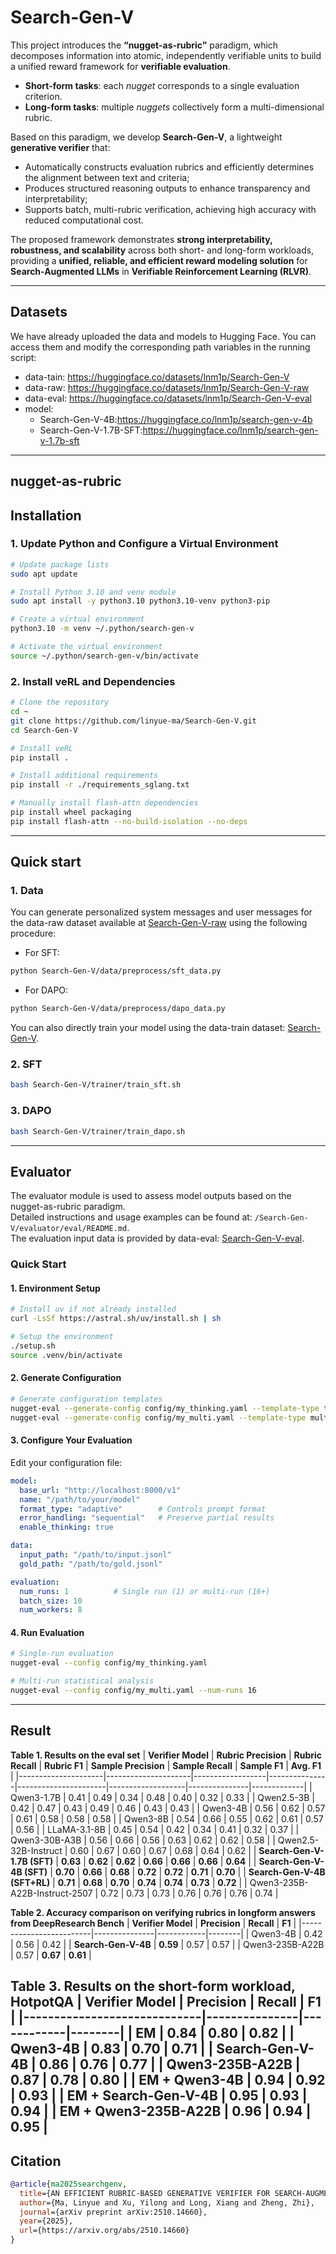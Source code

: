 # Search-Gen-V

This project introduces the **“nugget-as-rubric”** paradigm, which decomposes information into atomic, independently verifiable units to build a unified reward framework for **verifiable evaluation**.

- **Short-form tasks**: each *nugget* corresponds to a single evaluation criterion.  
- **Long-form tasks**: multiple *nuggets* collectively form a multi-dimensional rubric.

Based on this paradigm, we develop **Search-Gen-V**, a lightweight **generative verifier** that:

- Automatically constructs evaluation rubrics and efficiently determines the alignment between text and criteria;  
- Produces structured reasoning outputs to enhance transparency and interpretability;  
- Supports batch, multi-rubric verification, achieving high accuracy with reduced computational cost.

The proposed framework demonstrates **strong interpretability, robustness, and scalability** across both short- and long-form workloads, providing a **unified, reliable, and efficient reward modeling solution** for **Search-Augmented LLMs** in **Verifiable Reinforcement Learning (RLVR)**.

---

## Datasets

We have already uploaded the data and models to Hugging Face. You can access them and modify the corresponding path variables in the running script:
- data-tain: https://huggingface.co/datasets/lnm1p/Search-Gen-V
- data-raw: https://huggingface.co/datasets/lnm1p/Search-Gen-V-raw
- data-eval: https://huggingface.co/datasets/lnm1p/Search-Gen-V-eval
- model:
  - Search-Gen-V-4B:https://huggingface.co/lnm1p/search-gen-v-4b
  - Search-Gen-V-1.7B-SFT:https://huggingface.co/lnm1p/search-gen-v-1.7b-sft

---

## nugget-as-rubric

## Installation

### 1. Update Python and Configure a Virtual Environment

```bash
# Update package lists
sudo apt update

# Install Python 3.10 and venv module
sudo apt install -y python3.10 python3.10-venv python3-pip

# Create a virtual environment
python3.10 -m venv ~/.python/search-gen-v

# Activate the virtual environment
source ~/.python/search-gen-v/bin/activate
```

### 2. Install veRL and Dependencies
```bash
# Clone the repository
cd ~
git clone https://github.com/linyue-ma/Search-Gen-V.git
cd Search-Gen-V

# Install veRL
pip install .

# Install additional requirements
pip install -r ./requirements_sglang.txt

# Manually install flash-attn dependencies
pip install wheel packaging
pip install flash-attn --no-build-isolation --no-deps
```
---

## Quick start
### 1. Data
You can generate personalized system messages and user messages for the data-raw dataset available at [Search-Gen-V-raw](https://huggingface.co/datasets/lnm1p/Search-Gen-V-raw) using the following procedure:
- For SFT:
```bash
python Search-Gen-V/data/preprocess/sft_data.py
```
- For DAPO:
```bash
python Search-Gen-V/data/preprocess/dapo_data.py
```
You can also directly train your model using the data-train dataset: [Search-Gen-V](https://huggingface.co/datasets/lnm1p/Search-Gen-V).
### 2. SFT
```bash
bash Search-Gen-V/trainer/train_sft.sh
```

### 3. DAPO
```bash
bash Search-Gen-V/trainer/train_dapo.sh
```
---

## Evaluator

The evaluator module is used to assess model outputs based on the nugget-as-rubric paradigm.  
Detailed instructions and usage examples can be found at: `/Search-Gen-V/evaluator/eval/README.md`.<br>
The evaluation input data is provided by data-eval: [Search-Gen-V-eval](https://huggingface.co/datasets/lnm1p/Search-Gen-V-eval).
###  Quick Start

#### 1. Environment Setup
```bash
# Install uv if not already installed
curl -LsSf https://astral.sh/uv/install.sh | sh

# Setup the environment
./setup.sh
source .venv/bin/activate
```

#### 2. Generate Configuration
```bash
# Generate configuration templates
nugget-eval --generate-config config/my_thinking.yaml --template-type thinking
nugget-eval --generate-config config/my_multi.yaml --template-type multi_run
```

#### 3. Configure Your Evaluation
Edit your configuration file:
```yaml
model:
  base_url: "http://localhost:8000/v1"
  name: "/path/to/your/model"
  format_type: "adaptive"        # Controls prompt format
  error_handling: "sequential"   # Preserve partial results
  enable_thinking: true

data:
  input_path: "/path/to/input.jsonl"
  gold_path: "/path/to/gold.jsonl"

evaluation:
  num_runs: 1          # Single run (1) or multi-run (16+)
  batch_size: 10
  num_workers: 8
```

#### 4. Run Evaluation
```bash
# Single-run evaluation
nugget-eval --config config/my_thinking.yaml

# Multi-run statistical analysis  
nugget-eval --config config/my_multi.yaml --num-runs 16
```
---
## Result
**Table 1. Results on the eval set**
| **Verifier Model** | **Rubric Precision** | **Rubric Recall** | **Rubric F1** | **Sample Precision** | **Sample Recall** | **Sample F1** | **Avg. F1** |
|---------------------|---------------------|------------------|---------------|----------------------|-------------------|---------------|-------------|
| Qwen3-1.7B | 0.41 | 0.49 | 0.34 | 0.48 | 0.40 | 0.32 | 0.33 |
| Qwen2.5-3B | 0.42 | 0.47 | 0.43 | 0.49 | 0.46 | 0.43 | 0.43 |
| Qwen3-4B | 0.56 | 0.62 | 0.57 | 0.61 | 0.58 | 0.58 | 0.58 |
| Qwen3-8B | 0.54 | 0.66 | 0.55 | 0.62 | 0.61 | 0.57 | 0.56 |
| LLaMA-3.1-8B | 0.45 | 0.54 | 0.42 | 0.34 | 0.41 | 0.32 | 0.37 |
| Qwen3-30B-A3B | 0.56 | 0.66 | 0.56 | 0.63 | 0.62 | 0.62 | 0.58 |
| Qwen2.5-32B-Instruct | 0.60 | 0.67 | 0.60 | 0.67 | 0.68 | 0.64 | 0.62 |
| **Search-Gen-V-1.7B (SFT)** | **0.63** | **0.62** | **0.62** | **0.66** | **0.66** | **0.66** | **0.64** |
| **Search-Gen-V-4B (SFT)** | **0.70** | **0.66** | **0.68** | **0.72** | **0.72** | **0.71** | **0.70** |
| **Search-Gen-V-4B (SFT+RL)** | **0.71** | **0.68** | **0.70** | **0.74** | **0.74** | **0.73** | **0.72** |
| Qwen3-235B-A22B-Instruct-2507 | 0.72 | 0.73 | 0.73 | 0.76 | 0.76 | 0.76 | 0.74 |

**Table 2. Accuracy comparison on verifying rubrics in longform answers from DeepResearch Bench**
| **Verifier Model**      | **Precision** | **Recall** | **F1** |
|-------------------------|---------------|------------|--------|
| Qwen3-4B                | 0.42          | 0.56       | 0.42   |
| **Search-Gen-V-4B**     | **0.59**      | 0.57       | 0.57   |
| Qwen3-235B-A22B         | 0.57          | **0.67**   | **0.61** |

**Table 3. Results on the short-form workload, HotpotQA**
| **Verifier Model**          | **Precision** | **Recall** | **F1** |
|-----------------------------|---------------|------------|--------|
| EM                          | 0.84          | **0.80**   | **0.82** |
| Qwen3-4B                    | 0.83          | 0.70       | 0.71    |
| **Search-Gen-V-4B**         | 0.86          | 0.76       | 0.77    |
| Qwen3-235B-A22B             | **0.87**      | 0.78       | 0.80    |
| EM + Qwen3-4B               | 0.94          | 0.92       | 0.93    |
| **EM + Search-Gen-V-4B**    | 0.95          | 0.93       | 0.94    |
| EM + Qwen3-235B-A22B        | **0.96**      | **0.94**   | **0.95** |
---

## Citation

```bibtex
@article{ma2025searchgenv,
  title={AN EFFICIENT RUBRIC-BASED GENERATIVE VERIFIER FOR SEARCH-AUGMENTED LLMS},
  author={Ma, Linyue and Xu, Yilong and Long, Xiang and Zheng, Zhi},
  journal={arXiv preprint arXiv:2510.14660},
  year={2025},
  url={https://arxiv.org/abs/2510.14660}
}
```
